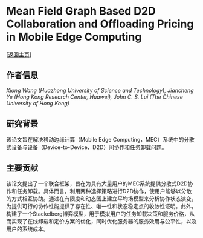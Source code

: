 # Mean Field Graph Based D2D Collaboration and Offloading Pricing in Mobile Edge Computing

\[[返回主页](../../README.md)\]

## 作者信息
*Xiong Wang (Huazhong University of Science and Technology), Jiancheng Ye (Hong Kong Research Center, Huawei), John C. S. Lui (The Chinese University of Hong Kong)*

## 研究背景
该论文旨在解决移动边缘计算（Mobile Edge Computing，MEC）系统中的分散式设备与设备（Device-to-Device，D2D）间协作和任务卸载问题。

## 主要贡献
该论文提出了一个联合框架，旨在为具有大量用户的MEC系统提供分散式D2D协作和任务卸载。具体而言，利用两种选择策略进行D2D协作，使用户能够以分散的方式相互协助。通过在有限度和动态图上建立平均场模型来分析协作状态演变，为提供可行的协作性能提供了存在性、唯一性和状态稳定点的收敛性证明。此外，构建了一个Stackelberg博弈模型，用于模拟用户的任务卸载决策和服务价格，从而实现了在线卸载和定价方案的优化，同时优化服务器的服务效用与公平性，以及用户的系统成本。